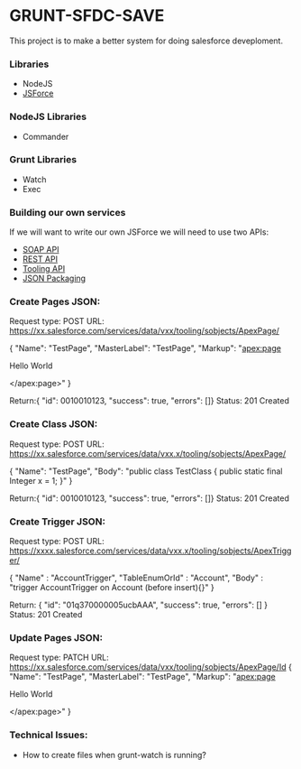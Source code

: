 # GRUNT-SFDC-SAVE
This project is to make a better system for doing salesforce deveploment.
### Libraries
- NodeJS
- [JSForce](https://jsforce.github.io/)

### NodeJS Libraries
- Commander

### Grunt Libraries
- Watch
- Exec

### Building our own services
If we will want to write our own JSForce we will need to use two APIs:

- [SOAP API](https://developer.salesforce.com/docs/atlas.en-us.api.meta/api/sforce_api_calls_login.htm)
- [REST API](https://developer.salesforce.com/docs/atlas.en-us.api_rest.meta/api_rest/#StartTopic=Content/quickstart.htm)
- [Tooling API](https://developer.salesforce.com/docs/atlas.en-us.api_tooling.meta/api_tooling/)
- [JSON Packaging](https://developer.salesforce.com/blogs/developer-relations/2013/01/new-in-spring-13-the-tooling-api.html)
### Create Pages JSON:
Request type: POST
URL: https://xx.salesforce.com/services/data/vxx/tooling/sobjects/ApexPage/

{
      "Name": "TestPage",
      "MasterLabel": "TestPage",
      "Markup": "<apex:page><p>Hello World</p></apex:page>"
}

Return:{ "id": 0010010123, "success": true, "errors": []}
Status: 201 Created

### Create Class JSON:
Request type: POST
URL: https://xx.salesforce.com/services/data/vxx.x/tooling/sobjects/ApexPage/

{
      "Name": "TestPage",
      "Body": "public class TestClass { public static final Integer x = 1; }"
}

Return:{ "id": 0010010123, "success": true, "errors": []}
Status: 201 Created

### Create Trigger JSON:
Request type: POST
URL: https://xxxx.salesforce.com/services/data/vxx.x/tooling/sobjects/ApexTrigger/

{
    "Name" : "AccountTrigger",
    "TableEnumOrId" : "Account",
    "Body" : "trigger AccountTrigger on Account (before insert){}"
}

Return: {  "id": "01q370000005ucbAAA", "success": true,  "errors": [] }
Status: 201 Created


### Update Pages JSON:
Request type: PATCH
URL: https://xx.salesforce.com/services/data/vxx/tooling/sobjects/ApexPage/Id
{
      "Name": "TestPage",
      "MasterLabel": "TestPage",
      "Markup": "<apex:page><p>Hello World</p></apex:page>"
}

### Technical Issues:
- How to create files when grunt-watch is running?